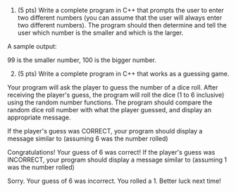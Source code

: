 1. (5 pts) Write a complete program in C++ that prompts the user to enter two different numbers (you can assume that the user will always enter two different numbers). The program should then determine and tell the user which number is the smaller and which is the larger.

A sample output:

99 is the smaller number, 100 is the bigger number.


2. (5 pts) Write a complete program in C++ that works as a guessing game.

Your program will ask the player to guess the number of a dice roll. After receiving the player's guess, the program will roll the dice (1 to 6 inclusive) using the random number functions. The program should compare the random dice roll number with what the player guessed, and display an appropriate message.

If the player's guess was CORRECT, your program should display a message similar to (assuming 6 was the number rolled)

Congratulations! Your guess of 6 was correct!
If the player's guess was INCORRECT, your program should display a message similar to (assuming 1 was the number rolled)

Sorry. Your guess of 6 was incorrect. You rolled a 1. Better luck next time!
